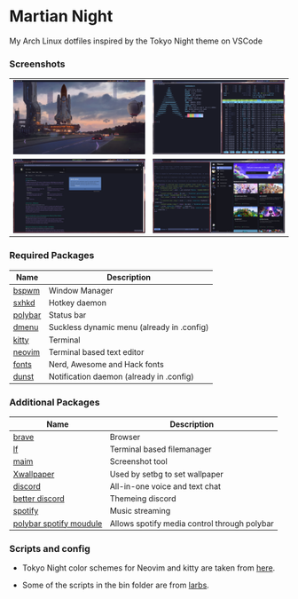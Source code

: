 # Martian Night
My Arch Linux dotfiles inspired by the Tokyo Night theme on VSCode


### Screenshots
| | |
|---|---|
| <img src="Screenshots/pic-selected-210827-1715-24.png" width=100% height=100% > | <img src="Screenshots/pic-selected-210827-1747-06.png" width=100% height=100%> |
| <img src="Screenshots/pic-selected-210827-1732-41.png" width=100% height=100%>  | <img src="Screenshots/pic-selected-210827-1722-36.png" width=100% height=100%> |



### Required Packages


| Name   | Description |
|---|---|
| [bspwm](https://archlinux.org/packages/community/x86_64/bspwm) | Window Manager  |
| [sxhkd](https://aur.archlinux.org/packages/sxhkd-git) | Hotkey daemon  |
| [polybar](https://aur.archlinux.org/packages/polybar) | Status bar |
| [dmenu](https://tools.suckless.org/dmenu/) | Suckless dynamic menu (already in .config) |
| [kitty](https://archlinux.org/packages/community/x86_64/kitty) | Terminal |
| [neovim](https://archlinux.org/packages/community/x86_64/neovim) | Terminal based text editor |
| [fonts]() | Nerd, Awesome and Hack fonts |
| [dunst](https://aur.archlinux.org/packages/dunst-git) | Notification daemon (already in .config) |


### Additional Packages


| Name  | Description |
|---|---|
| [brave](https://aur.archlinux.org/packages/brave-bin) | Browser |
| [lf](https://aur.archlinux.org/packages/lf) | Terminal based filemanager |
| [maim](https://aur.archlinux.org/packages/maim-git) | Screenshot tool |
| [Xwallpaper](https://aur.archlinux.org/packages/xwallpaper-git) | Used by setbg to set wallpaper |
| [discord](https://archlinux.org/packages/community/x86_64/discord) | All-in-one voice and text chat |
| [better discord](https://betterdiscord.app) | Themeing discord |
| [spotify](https://aur.archlinux.org/packages/spotify) | Music streaming |
| [polybar spotify moudule](https://github.com/mihirlad55/polybar-spotify-module) | Allows spotify media control through polybar |


### Scripts and config

- Tokyo Night color schemes for Neovim and kitty are taken from [here](https://github.com/enkia/tokyo-night-vscode-theme).

- Some of the scripts in the bin folder are from [larbs](https://github.com/LukeSmithxyz/LARBS).
